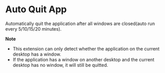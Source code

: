 # Auto Quit App

Automatically quit the application after all windows are closed(auto run every 5/10/15/20 minutes).

**Note**

- This extension can only detect whether the application on the current desktop has a window. 
- If the application has a window on another desktop and the current desktop has no window, it will still be quitted.
